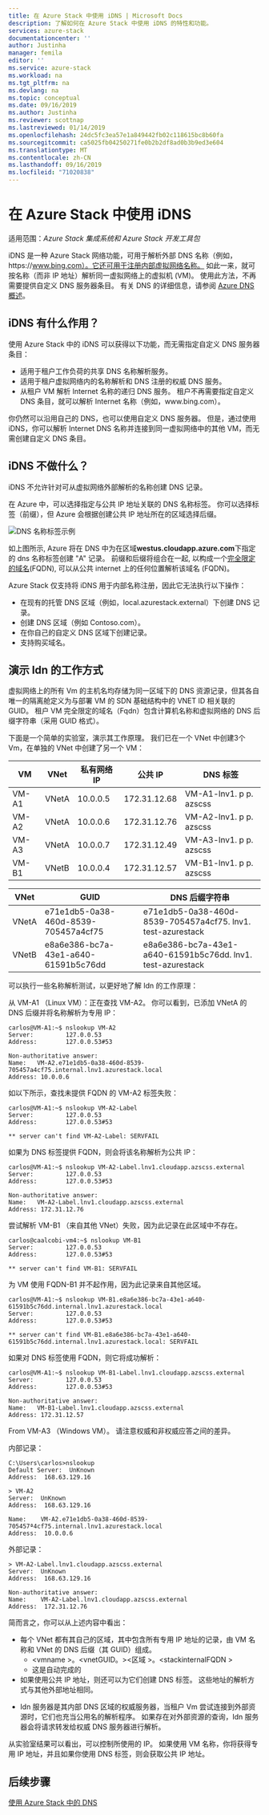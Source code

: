 ```yaml
---
title: 在 Azure Stack 中使用 iDNS | Microsoft Docs
description: 了解如何在 Azure Stack 中使用 iDNS 的特性和功能。
services: azure-stack
documentationcenter: ''
author: Justinha
manager: femila
editor: ''
ms.service: azure-stack
ms.workload: na
ms.tgt_pltfrm: na
ms.devlang: na
ms.topic: conceptual
ms.date: 09/16/2019
ms.author: Justinha
ms.reviewer: scottnap
ms.lastreviewed: 01/14/2019
ms.openlocfilehash: 24dc5fc3ea57e1a849442fb02c118615bc8b60fa
ms.sourcegitcommit: ca5025fb04250271fe0b2b2df8ad0b3b9ed3e604
ms.translationtype: MT
ms.contentlocale: zh-CN
ms.lasthandoff: 09/16/2019
ms.locfileid: "71020838"
---
```

# <a name="use-idns-in-azure-stack"></a>在 Azure Stack 中使用 iDNS 

适用范围：*Azure Stack 集成系统和 Azure Stack 开发工具包*

iDNS 是一种 Azure Stack 网络功能，可用于解析外部 DNS 名称（例如，https:\//www.bing.com）。它还可用于注册内部虚拟网络名称。 如此一来，就可按名称（而非 IP 地址）解析同一虚拟网络上的虚拟机 (VM)。 使用此方法，不再需要提供自定义 DNS 服务器条目。 有关 DNS 的详细信息，请参阅 [Azure DNS 概述](https://docs.microsoft.com/azure/dns/dns-overview)。

## <a name="what-does-idns-do"></a>iDNS 有什么作用？

使用 Azure Stack 中的 iDNS 可以获得以下功能，而无需指定自定义 DNS 服务器条目：

- 适用于租户工作负荷的共享 DNS 名称解析服务。
- 适用于租户虚拟网络内的名称解析和 DNS 注册的权威 DNS 服务。
- 从租户 VM 解析 Internet 名称的递归 DNS 服务。 租户不再需要指定自定义 DNS 条目，就可以解析 Internet 名称（例如，www\.bing.com）。

你仍然可以沿用自己的 DNS，也可以使用自定义 DNS 服务器。 但是，通过使用 iDNS，你可以解析 Internet DNS 名称并连接到同一虚拟网络中的其他 VM，而无需创建自定义 DNS 条目。

## <a name="what-doesnt-idns-do"></a>iDNS 不做什么？

iDNS 不允许针对可从虚拟网络外部解析的名称创建 DNS 记录。

在 Azure 中，可以选择指定与公共 IP 地址关联的 DNS 名称标签。 你可以选择标签（前缀），但 Azure 会根据创建公共 IP 地址所在的区域选择后缀。

![DNS 名称标签示例](media/azure-stack-understanding-dns-in-tp2/image3.png)

如上图所示, Azure 将在 DNS 中为在区域**westus.cloudapp.azure.com**下指定的 dns 名称标签创建 "A" 记录。 前缀和后缀将组合在一起, 以构成一个[完全限定的域名](https://en.wikipedia.org/wiki/Fully_qualified_domain_name)(FQDN), 可以从公共 internet 上的任何位置解析该域名 (FQDN)。

Azure Stack 仅支持将 iDNS 用于内部名称注册，因此它无法执行以下操作：

- 在现有的托管 DNS 区域（例如，local.azurestack.external）下创建 DNS 记录。
- 创建 DNS 区域（例如 Contoso.com）。
- 在你自己的自定义 DNS 区域下创建记录。
- 支持购买域名。

## <a name="demo-of-how-idns-works"></a>演示 Idn 的工作方式

虚拟网络上的所有 Vm 的主机名均存储为同一区域下的 DNS 资源记录，但其各自唯一的隔离舱定义为与部署 VM 的 SDN 基础结构中的 VNET ID 相关联的 GUID。 租户 VM 完全限定的域名（Fqdn）包含计算机名称和虚拟网络的 DNS 后缀字符串（采用 GUID 格式）。

<!--- what does compartment mean? Add a screenshot? can we clarify what we mean by host name and computer name. the description doesn't match the example in the table.--->
 
下面是一个简单的实验室，演示其工作原理。 我们已在一个 VNet 中创建3个 Vm，在单独的 VNet 中创建了另一个 VM：

<!--- Is DNS Label the right term? If so, we should define it. The column lists FQDNs, afaik. Where does the domain suffix come from? --->
 
|VM    |VNet    |私有网络 IP   |公共 IP    | DNS 标签                                |
|------|--------|-------------|-------------|------------------------------------------|
|VM-A1 |VNetA   | 10.0.0.5    |172.31.12.68 |VM-A1-lnv1. p p. azscss |
|VM-A2 |VNetA   | 10.0.0.6    |172.31.12.76 |VM-A2-lnv1. p p. azscss |
|VM-A3 |VNetA   | 10.0.0.7    |172.31.12.49 |VM-A3-lnv1. p p. azscss |
|VM-B1 |VNetB   | 10.0.0.4    |172.31.12.57 |VM-B1-lnv1. p p. azscss |
 
 
|VNet  |GUID                                 |DNS 后缀字符串                                                  |
|------|-------------------------------------|-------------------------------------------------------------------|
|VNetA |e71e1db5-0a38-460d-8539-705457a4cf75 |e71e1db5-0a38-460d-8539-705457a4cf75. lnv1. test-azurestack|
|VNetB |e8a6e386-bc7a-43e1-a640-61591b5c76dd |e8a6e386-bc7a-43e1-a640-61591b5c76dd. lnv1. test-azurestack|
 
 
可以执行一些名称解析测试，以更好地了解 Idn 的工作原理：

<!--- why Linux?--->

从 VM-A1 （Linux VM）：正在查找 VM-A2。 你可以看到，已添加 VNetA 的 DNS 后缀并将名称解析为专用 IP：
 
```console
carlos@VM-A1:~$ nslookup VM-A2
Server:         127.0.0.53
Address:        127.0.0.53#53
 
Non-authoritative answer:
Name:   VM-A2.e71e1db5-0a38-460d-8539-705457a4cf75.internal.lnv1.azurestack.local
Address: 10.0.0.6
```
 
如以下所示，查找未提供 FQDN 的 VM-A2 标签失败：

```console 
carlos@VM-A1:~$ nslookup VM-A2-Label
Server:         127.0.0.53
Address:        127.0.0.53#53
 
** server can't find VM-A2-Label: SERVFAIL
```

如果为 DNS 标签提供 FQDN，则会将该名称解析为公共 IP：

```console
carlos@VM-A1:~$ nslookup VM-A2-Label.lnv1.cloudapp.azscss.external
Server:         127.0.0.53
Address:        127.0.0.53#53
 
Non-authoritative answer:
Name:   VM-A2-Label.lnv1.cloudapp.azscss.external
Address: 172.31.12.76
```
 
尝试解析 VM-B1 （来自其他 VNet）失败，因为此记录在此区域中不存在。

```console
carlos@caalcobi-vm4:~$ nslookup VM-B1
Server:         127.0.0.53
Address:        127.0.0.53#53
 
** server can't find VM-B1: SERVFAIL
```

为 VM 使用 FQDN-B1 并不起作用，因为此记录来自其他区域。

```console 
carlos@VM-A1:~$ nslookup VM-B1.e8a6e386-bc7a-43e1-a640-61591b5c76dd.internal.lnv1.azurestack.local
Server:         127.0.0.53
Address:        127.0.0.53#53
 
** server can't find VM-B1.e8a6e386-bc7a-43e1-a640-61591b5c76dd.internal.lnv1.azurestack.local: SERVFAIL
```
 
如果对 DNS 标签使用 FQDN，则它将成功解析：

``` 
carlos@VM-A1:~$ nslookup VM-B1-Label.lnv1.cloudapp.azscss.external
Server:         127.0.0.53
Address:        127.0.0.53#53
 
Non-authoritative answer:
Name:   VM-B1-Label.lnv1.cloudapp.azscss.external
Address: 172.31.12.57
```
 
From VM-A3 （Windows VM）。 请注意权威和非权威应答之间的差异。

内部记录：

```console
C:\Users\carlos>nslookup
Default Server:  UnKnown
Address:  168.63.129.16
 
> VM-A2
Server:  UnKnown
Address:  168.63.129.16
 
Name:    VM-A2.e71e1db5-0a38-460d-8539-705457ª4cf75.internal.lnv1.azurestack.local
Address:  10.0.0.6
```

外部记录：

```console
> VM-A2-Label.lnv1.cloudapp.azscss.external
Server:  UnKnown
Address:  168.63.129.16
 
Non-authoritative answer:
Name:    VM-A2-Label.lnv1.cloudapp.azscss.external
Address:  172.31.12.76
``` 
 
简而言之，你可以从上述内容中看出：
 
*   每个 VNet 都有其自己的区域，其中包含所有专用 IP 地址的记录，由 VM 名称和 VNet 的 DNS 后缀（其 GUID）组成。
    *   \<vmname >。\<vnetGUID。\>\<区域 >。\<stackinternalFQDN >
    *   这是自动完成的
*   如果使用公共 IP 地址，则还可以为它们创建 DNS 标签。 这些地址的解析方式与其他外部地址相同。
 
 
- Idn 服务器是其内部 DNS 区域的权威服务器，当租户 Vm 尝试连接到外部资源时，它们也充当公用名的解析程序。 如果存在对外部资源的查询，Idn 服务器会将请求转发给权威 DNS 服务器进行解析。
 
从实验室结果可以看出，可以控制所使用的 IP。 如果使用 VM 名称，你将获得专用 IP 地址，并且如果你使用 DNS 标签，则会获取公共 IP 地址。

## <a name="next-steps"></a>后续步骤

[使用 Azure Stack 中的 DNS](azure-stack-dns.md)
